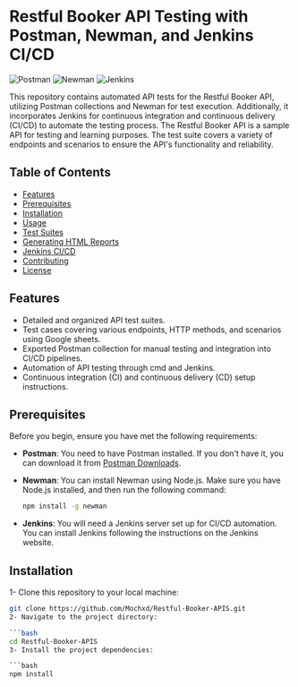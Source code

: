 # Restful Booker API Testing with Postman, Newman, and Jenkins CI/CD

![Postman](https://img.shields.io/badge/Postman-Collection-brightgreen)
![Newman](https://img.shields.io/badge/Newman-Command_Line-brightgreen)
![Jenkins](https://img.shields.io/badge/Jenkins-CI/CD-brightgreen)

This repository contains automated API tests for the Restful Booker API, utilizing Postman collections and Newman for test execution. Additionally, it incorporates Jenkins for continuous integration and continuous delivery (CI/CD) to automate the testing process. The Restful Booker API is a sample API for testing and learning purposes. The test suite covers a variety of endpoints and scenarios to ensure the API's functionality and reliability.

## Table of Contents
- [Features](#features)
- [Prerequisites](#prerequisites)
- [Installation](#installation)
- [Usage](#usage)
- [Test Suites](#test-suites)
- [Generating HTML Reports](#generating-html-reports)
- [Jenkins CI/CD](#jenkins-ci-cd)
- [Contributing](#contributing)
- [License](#license)

## Features
- Detailed and organized API test suites.
- Test cases covering various endpoints, HTTP methods, and scenarios using Google sheets.
- Exported Postman collection for manual testing and integration into CI/CD pipelines.
- Automation of API testing through cmd and Jenkins.
- Continuous integration (CI) and continuous delivery (CD) setup instructions.

## Prerequisites
Before you begin, ensure you have met the following requirements:

- **Postman**: You need to have Postman installed. If you don't have it, you can download it from [Postman Downloads](https://www.postman.com/downloads/).

- **Newman**: You can install Newman using Node.js. Make sure you have Node.js installed, and then run the following command:

  ```bash
  npm install -g newman

- **Jenkins**: You will need a Jenkins server set up for CI/CD automation. You can install Jenkins following the instructions on the Jenkins website.

## Installation

1- Clone this repository to your local machine:

  ```bash
  git clone https://github.com/Mochxd/Restful-Booker-APIS.git
2- Navigate to the project directory:

  ```bash
  cd Restful-Booker-APIS
3- Install the project dependencies:

  ```bash
  npm install

